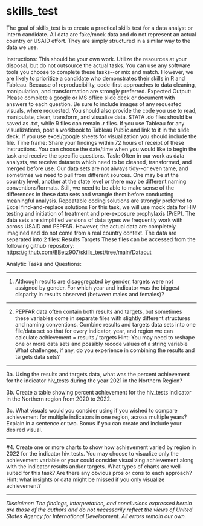
# skills_test

<!-- badges: start -->
<!-- badges: end -->

The goal of skills_test is to create a practical skills test for a data analyst or intern candidate. All data are fake/mock data and do not represent an actual country or USAID effort. They are simply structured in a similar way to the data we use.


Instructions: This should be your own work. Utilize the resources at your disposal, but do not outsource the actual tasks. 
You can use any software tools you choose to complete these tasks--or mix and match. However, we are likely to prioritize a candidate who demonstrates their skills in R and Tableau. Because of reproducibility, code-first approaches to data cleaning, manipulation, and transformation are strongly preferred.
Expected Output: Please complete a google or MS office slide deck or document with answers to each question. Be sure to include images of any requested visuals, where requested. 
You should also provide the code you use to read, manipulate, clean, transform, and visualize data. STATA .do files should be saved as .txt, while R files can remain .r files. If you use Tableau for any visualizations, post a workbook to Tableau Public and link to it in the slide deck. If you use excel/google sheets for visualization you should include the file. 
Time frame: Share your findings within 72 hours of receipt of these instructions. You can choose the date/time when you would like to begin the task and receive the specific questions.
Task: Often in our work as data analysts, we receive datasets which need to be cleaned, transformed, and merged before use. Our data sets are not always tidy--or even tame, and sometimes we need to pull from different sources. One may be at the country level, another at the state level or there may be different naming conventions/formats. Still, we need to be able to make sense of the differences in these data sets and wrangle them before conducting meaningful analysis. Repeatable coding solutions are strongly preferred to Excel find-and-replace solutions
For this task, we will use mock data for HIV testing and initiation of treatment and pre-exposure prophylaxis (PrEP). The data sets are simplified versions of data types we frequently work with across USAID and PEPFAR. However, the actual data are completely imagined and do not come from a real country context. The data are separated into 2 files:
Results
Targets
These files can be accessed from the following github repository: https://github.com/BBetz907/skills_test/tree/main/Dataout

Analytic Tasks and Questions:
____________________________________________________________________________
1. Although results are disaggregated by gender, targets were not assigned by gender. For which year and indicator was the biggest disparity in results observed (between males and females)? 

____________________________________________________________________________
2. PEPFAR data often contain both results and targets, but sometimes these variables come in separate files with slightly different structures and naming conventions. Combine results and targets data sets into one file/data set so that for every indicator, year, and region we can calculate 
achievement = results / targets
Hint: You may need to reshape one or more data sets and possibly recode values of a string variable
What challenges, if any, do you experience in combining the results and targets data sets? 
____________________________________________________________________________
3a. Using the results and targets data, what was the percent achievement for the indicator hiv_tests during the year 2021 in the Northern Region? 

3b. Create a table showing percent achievement for the hiv_tests indicator in the Northern region from 2020 to 2022.

3c. What visuals would you consider using if you wished to compare achievement for multiple indicators in one region, across multiple years? Explain in a sentence or two. Bonus if you can create and include your desired visual.

____________________________________________________________________________
#4. Create one or more charts to show how achievement varied by region in 2022 for the indicator hiv_tests.
You may choose to visualize only the achievement variable or your could consider visualizing achievement along with the indicator results and/or targets. What types of charts are well-suited for this task? Are there any obvious pros or cons to each approach? 
Hint: what insights or data might be missed if you only visualize achievement?



---

*Disclaimer: The findings, interpretation, and conclusions expressed herein are those of the authors and do not necessarily reflect the views of United States Agency for International Development. All errors remain our own.*